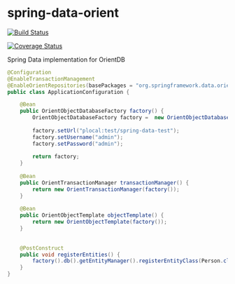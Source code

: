 spring-data-orient
==================
[![Build Status](https://travis-ci.org/sleroy/spring-data-orient.svg?branch=master)](https://travis-ci.org/sleroy/spring-data-orient)

[![Coverage Status](https://img.shields.io/coveralls/sleroy/spring-data-orient.svg)](https://coveralls.io/r/sleroy/spring-data-orient)



Spring Data implementation for OrientDB

```java
@Configuration
@EnableTransactionManagement
@EnableOrientRepositories(basePackages = "org.springframework.data.orient.object.person")
public class ApplicationConfiguration {

    @Bean
    public OrientObjectDatabaseFactory factory() {
        OrientObjectDatabaseFactory factory =  new OrientObjectDatabaseFactory();
        
        factory.setUrl("plocal:test/spring-data-test");
        factory.setUsername("admin");
        factory.setPassword("admin");
        
        return factory;
    }
    
    @Bean
    public OrientTransactionManager transactionManager() {
        return new OrientTransactionManager(factory());
    }
    
    @Bean
    public OrientObjectTemplate objectTemplate() {
        return new OrientObjectTemplate(factory());
    }
    
        
    @PostConstruct
    public void registerEntities() {
        factory().db().getEntityManager().registerEntityClass(Person.class);
    }
}
```
